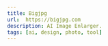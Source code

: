 ```yaml
---
title: Bigjpg
url:  https://bigjpg.com
description: AI Image Enlarger.
tags: [ai, design, photo, tool]
---
```

